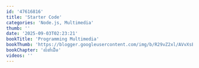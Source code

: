```yaml
---
id: '47616816'
title: 'Starter Code'
categories: 'Node.js, Multimedia'
thumb: ''
date: '2025-09-03T02:23:21'
bookTitle: 'Programming Multimedia'
bookThumb: 'https://blogger.googleusercontent.com/img/b/R29vZ2xl/AVvXsEg-RNhsZtfpxQjpjLoTmKysXv8w_-0NETuPpirAXSck9nDk-yksif3WIoQ5FhaU61qVVehqf_hoORKyLeYnC5HDtEnOrJZxOXCHeYv_z_FgBwo9SrAYes7ZqVyJ7CuBq_k5lmRCa_sNkwQx_eG-ek-U6cGXJ3e-DKR0t6m5vYluz52Wl_LCLCj_MFtq/s1600/download.jpg'
bookChapter: 'លំនាំ​ដើម'
videos: ''
---
```

